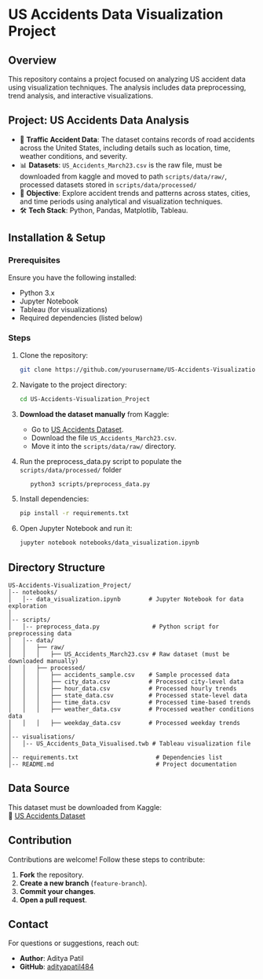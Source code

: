 # US Accidents Data Visualization Project

## Overview
This repository contains a project focused on analyzing US accident data using visualization techniques. The analysis includes data preprocessing, trend analysis, and interactive visualizations.

## Project: US Accidents Data Analysis
- 🚗 **Traffic Accident Data**: The dataset contains records of road accidents across the United States, including details such as location, time, weather conditions, and severity.
- 📊 **Datasets**: `US_Accidents_March23.csv` is the raw file, must be downloaded from kaggle and moved to path `scripts/data/raw/`, processed datasets stored in `scripts/data/processed/`
- 🎯 **Objective**: Explore accident trends and patterns across states, cities, and time periods using analytical and visualization techniques.
- 🛠 **Tech Stack**: Python, Pandas, Matplotlib, Tableau.

## Installation & Setup
### Prerequisites
Ensure you have the following installed:
- Python 3.x
- Jupyter Notebook
- Tableau (for visualizations)
- Required dependencies (listed below)

### Steps
1. Clone the repository:
   ```sh
   git clone https://github.com/yourusername/US-Accidents-Visualization_Project.git
   ```
2. Navigate to the project directory:
   ```sh
   cd US-Accidents-Visualization_Project
   ```
3. **Download the dataset manually** from Kaggle:  
   - Go to [US Accidents Dataset](https://www.kaggle.com/datasets/sobhanmoosavi/us-accidents).
   - Download the file `US_Accidents_March23.csv`.
   - Move it into the `scripts/data/raw/` directory.

5. Run the preprocess_data.py script to populate the `scripts/data/processed/` folder
   ```sh
      python3 scripts/preprocess_data.py
   ```

4. Install dependencies:
   ```sh
   pip install -r requirements.txt
   ```
5. Open Jupyter Notebook and run it:
   ```sh
   jupyter notebook notebooks/data_visualization.ipynb
   ```

## Directory Structure
```
US-Accidents-Visualization_Project/
│-- notebooks/
│   │-- data_visualization.ipynb        # Jupyter Notebook for data exploration
│
│-- scripts/
│   │-- preprocess_data.py               # Python script for preprocessing data
│   │-- data/
│   │   ├── raw/
│   │   │   ├── US_Accidents_March23.csv # Raw dataset (must be downloaded manually)
│   │   ├── processed/
│   │   │   ├── accidents_sample.csv    # Sample processed data
│   │   │   ├── city_data.csv           # Processed city-level data
│   │   │   ├── hour_data.csv           # Processed hourly trends
│   │   │   ├── state_data.csv          # Processed state-level data
│   │   │   ├── time_data.csv           # Processed time-based trends
│   │   │   ├── weather_data.csv        # Processed weather conditions data
│   │   │   ├── weekday_data.csv        # Processed weekday trends
│
│-- visualisations/
│   │-- US_Accidents_Data_Visualised.twb # Tableau visualization file
│
│-- requirements.txt                      # Dependencies list
│-- README.md                             # Project documentation
```

## Data Source
This dataset must be downloaded from Kaggle:  
🔗 [US Accidents Dataset](https://www.kaggle.com/datasets/sobhanmoosavi/us-accidents)

## Contribution
Contributions are welcome! Follow these steps to contribute:
1. **Fork** the repository.
2. **Create a new branch** (`feature-branch`).
3. **Commit your changes**.
4. **Open a pull request**.

## Contact
For questions or suggestions, reach out:
- **Author**:  Aditya Patil
- **GitHub**: [adityapatil484](https://github.com/adityapatil484)

